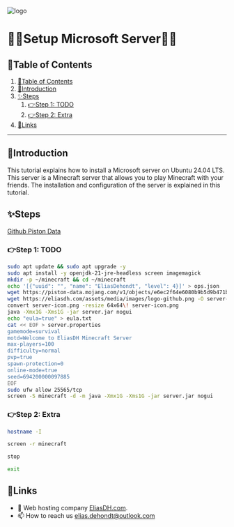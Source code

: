 ![logo](https://eliasdh.com/assets/media/images/logo-github.png)
# 💙🤍Setup Microsoft Server🤍💙

## 📘Table of Contents

1. [📘Table of Contents](#📘table-of-contents)
2. [🖖Introduction](#🖖introduction)
3. [✨Steps](#✨steps)
    1. [👉Step 1: TODO](#👉step-1-todo)
    2. [👉Step 2: Extra](#👉step-2-extra)
4. [🔗Links](#🔗links)

---

## 🖖Introduction

This tutorial explains how to install a Microsoft server on Ubuntu 24.04 LTS. This server is a Minecraft server that allows you to play Minecraft with your friends. The installation and configuration of the server is explained in this tutorial.

## ✨Steps

[Github Piston Data](https://gist.github.com/cliffano/77a982a7503669c3e1acb0a0cf6127e9?permalink_comment_id=5104349)

### 👉Step 1: TODO
```bash
sudo apt update && sudo apt upgrade -y
sudo apt install -y openjdk-21-jre-headless screen imagemagick
mkdir -p ~/minecraft && cd ~/minecraft
echo '[{"uuid": "", "name": "EliasDehondt", "level": 4}]' > ops.json
wget https://piston-data.mojang.com/v1/objects/e6ec2f64e6080b9b5d9b471b291c33cc7f509733/server.jar
wget https://eliasdh.com/assets/media/images/logo-github.png -O server-icon.png
convert server-icon.png -resize 64x64\! server-icon.png
java -Xmx1G -Xms1G -jar server.jar nogui
echo "eula=true" > eula.txt
cat << EOF > server.properties
gamemode=survival
motd=Welcome to EliasDH Minecraft Server
max-players=100
difficulty=normal
pvp=true
spawn-protection=0
online-mode=true
seed=694200000097885
EOF
sudo ufw allow 25565/tcp
screen -S minecraft -d -m java -Xmx1G -Xms1G -jar server.jar nogui
```

### 👉Step 2: Extra
```bash
hostname -I

screen -r minecraft

stop

exit
```

## 🔗Links
- 👯 Web hosting company [EliasDH.com](https://eliasdh.com).
- 📫 How to reach us elias.dehondt@outlook.com